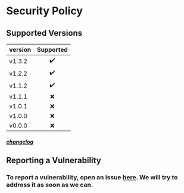 # Security Policy
## Supported Versions
version|Supported|
|:-|:-:|
|v1.3.2|✔️|
|v1.2.2|✔️|
|v1.1.2|✔️|
|v1.1.1|❌|
|v1.0.1|❌|
|v1.0.0|❌|
|v0.0.0|❌|
##### [changelog](https://github.com/aroary/lorem_ipsum/blob/main/CHANGELOG.md)
## Reporting a Vulnerability
### To report a vulnerability, open an issue [here](https://github.com/aroary/lorem_ipsum/issues). We will try to address it as soon as we can.
